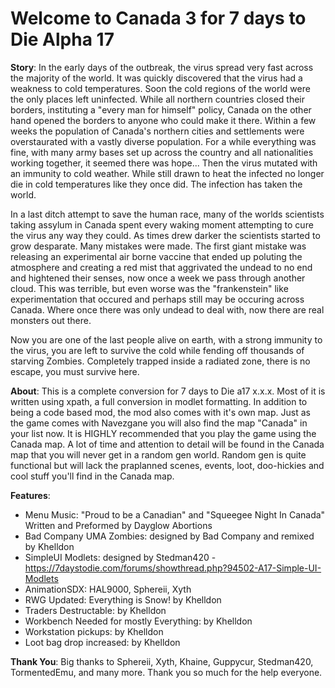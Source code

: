 # Welcome to Canada 3 for 7 days to Die Alpha 17 
<!-- ######################################################### -->
<!-- ######################################################### -->
<!-- ######################################################### -->
<!-- ######################################################### -->

**Story**: In the early days of the outbreak, the virus spread very fast across the majority of the world. 
It was quickly discovered that the virus had a weakness to cold temperatures. Soon the cold regions of 
the world were the only places left uninfected. While all northern countries closed their borders, instituting
a "every man for himself" policy, Canada on the other hand opened the borders to anyone who could make it there.
Within a few weeks the population of Canada's northern cities and settlements were overstaurated with a vastly diverse
population. For a while everything was fine, with many army bases set up across the country and all nationalities working 
together, it seemed there was hope... Then the virus mutated with an immunity to cold weather. While still drawn to heat the
infected no longer die in cold temperatures like they once did. The infection has taken the world. 

In a last ditch attempt to save the human race, many of the worlds scientists taking assylum in Canada spent every waking moment
attempting to cure the virus any way they could. As times drew darker the scientists started to grow desparate. Many mistakes were made.
The first giant mistake was releasing an experimental air borne vaccine that ended up poluting the atmosphere and creating a red mist 
that aggrivated the undead to no end and hightened their senses, now once a week we pass through another cloud. This was terrible,
but even worse was the "frankenstein" like experimentation that occured and perhaps still may be occuring across Canada. Where once 
there was only undead to deal with, now there are real monsters out there. 

Now you are one of the last people alive on earth, with a strong immunity to the virus, you are left to survive the cold while fending
off thousands of starving Zombies. Completely trapped inside a radiated zone, there is no escape, you must survive here.

<!-- ######################################################### -->
<!-- ######################################################### -->
<!-- ######################################################### -->
<!-- ######################################################### -->
**About**: This is a complete conversion for 7 days to Die a17 x.x.x. Most of it is written using xpath, a full conversion in modlet formatting.
In addition to being a code based mod, the mod also comes with it's own map. Just as the game comes with Navezgane you will also find the map "Canada"
in your list now. It is HIGHLY recommended that you play the game using the Canada map. A lot of time and attention to detail will be found in the Canada
map that you will never get in a random gen world. Random gen is quite functional but will lack the praplanned scenes, events, loot, doo-hickies and cool stuff you'll find
in the Canada map.


<!-- ######################################################### -->
<!-- ######################################################### -->
<!-- ######################################################### -->
<!-- ######################################################### -->
**Features**:
- Menu Music: "Proud to be a Canadian" and "Squeegee Night In Canada" Written and Preformed by Dayglow Abortions
- Bad Company UMA Zombies: designed by Bad Company and remixed by Khelldon
- SimpleUI Modlets: designed by Stedman420 - https://7daystodie.com/forums/showthread.php?94502-A17-Simple-UI-Modlets
- AnimationSDX: HAL9000, Sphereii, Xyth
- RWG Updated: Everything is Snow! by Khelldon 
- Traders Destructable: by Khelldon
- Workbench Needed for mostly Everything: by Khelldon
- Workstation pickups: by Khelldon
- Loot bag drop increased: by Khelldon

<!-- ######################################################### -->
<!-- ######################################################### -->
<!-- ######################################################### -->
<!-- ######################################################### -->
**Thank You**: Big thanks to Sphereii, Xyth, Khaine, Guppycur, Stedman420, TormentedEmu, and many more. Thank you so much for the help everyone.
